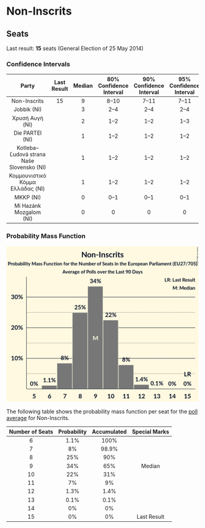 # Non-Inscrits

## Seats

Last result: **15** seats (General Election of 25 May 2014)

### Confidence Intervals

| Party | Last Result | Median | 80% Confidence Interval | 90% Confidence Interval | 95% Confidence Interval | 99% Confidence Interval |
|:-----:|:-----------:|:------:|:-----------------------:|:-----------------------:|:-----------------------:|:-----------------------:|
| Non-Inscrits | 15 | 9 | 8–10 | 7–11 | 7–11 | 6–12 |
| Jobbik (NI) | | 3 | 2–4 | 2–4 | 2–4 | 2–5 |
| Χρυσή Αυγή (NI) | | 2 | 1–2 | 1–2 | 1–3 | 1–3 |
| Die PARTEI (NI) | | 1 | 1–2 | 1–2 | 1–2 | 0–2 |
| Kotleba–Ľudová strana Naše Slovensko (NI) | | 1 | 1–2 | 1–2 | 1–2 | 1–2 |
| Κομμουνιστικό Κόμμα Ελλάδας (NI) | | 1 | 1–2 | 1–2 | 1–2 | 1–2 |
| MKKP (NI) | | 0 | 0–1 | 0–1 | 0–1 | 0–1 |
| Mi Hazánk Mozgalom (NI) | | 0 | 0 | 0 | 0 | 0 |

### Probability Mass Function

![Graph with seats probability mass function not yet produced](average-seats-pmf-non-inscrits.png "Seats Probability Mass Function")

The following table shows the probability mass function per seat for the [poll average](average.html) for Non-Inscrits.

| Number of Seats | Probability | Accumulated | Special Marks |
|:---------------:|:-----------:|:-----------:|:-------------:|
| 6 | 1.1% | 100% |  |
| 7 | 8% | 98.9% |  |
| 8 | 25% | 90% |  |
| 9 | 34% | 65% | Median |
| 10 | 22% | 31% |  |
| 11 | 7% | 9% |  |
| 12 | 1.3% | 1.4% |  |
| 13 | 0.1% | 0.1% |  |
| 14 | 0% | 0% |  |
| 15 | 0% | 0% | Last Result |


